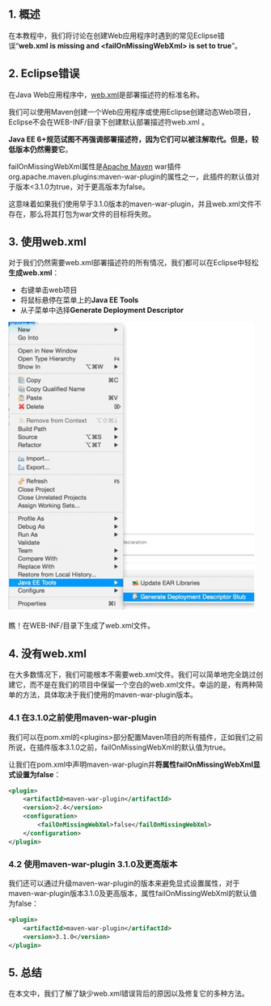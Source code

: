 ## 1. 概述

在本教程中，我们将讨论在创建Web应用程序时遇到的常见Eclipse错误“**web.xml is missing and <failOnMissingWebXml\> is set to true**”。

## 2. Eclipse错误

在Java Web应用程序中，[web.xml](https://docs.oracle.com/cd/E13222_01/wls/docs70/webapp/webappdeployment.html)是部署描述符的标准名称。

我们可以使用Maven创建一个Web应用程序或使用Eclipse创建动态Web项目，Eclipse不会在WEB-INF/目录下创建默认部署描述符web.xml 。

**Java EE 6+规范试图不再强调部署描述符，因为它们可以被注解取代。但是，较低版本仍然需要它**。

failOnMissingWebXml属性是[Apache Maven](https://www.baeldung.com/maven) war插件org.apache.maven.plugins:maven-war-plugin的属性之一，此插件的默认值对于版本<3.1.0为true，对于更高版本为false。

这意味着如果我们使用早于3.1.0版本的maven-war-plugin，并且web.xml文件不存在，那么将其打包为war文件的目标将失败。

## 3. 使用web.xml

对于我们仍然需要web.xml部署描述符的所有情况，我们都可以在Eclipse中轻松**生成web.xml**：

-   右键单击web项目
-   将鼠标悬停在菜单上的**Java EE Tools**
-   从子菜单中选择**Generate Deployment Descriptor**

<img src="../assets/img.png">

瞧！在WEB-INF/目录下生成了web.xml文件。

## 4. 没有web.xml

在大多数情况下，我们可能根本不需要web.xml文件。我们可以简单地完全跳过创建它，而不是在我们的项目中保留一个空白的web.xml文件。幸运的是，有两种简单的方法，具体取决于我们使用的maven-war-plugin版本。

### 4.1 在3.1.0之前使用maven-war-plugin

我们可以在pom.xml的<plugins\>部分配置Maven项目的所有插件，正如我们之前所说，在插件版本3.1.0之前，failOnMissingWebXml的默认值为true。

让我们在pom.xml中声明maven-war-plugin并**将属性failOnMissingWebXml显式设置为false**：

```xml
<plugin>
    <artifactId>maven-war-plugin</artifactId>
    <version>2.4</version>
    <configuration>
        <failOnMissingWebXml>false</failOnMissingWebXml>    
    </configuration>
</plugin>
```

### 4.2 使用maven-war-plugin 3.1.0及更高版本

我们还可以通过升级maven-war-plugin的版本来避免显式设置属性，对于maven-war-plugin版本3.1.0及更高版本，属性failOnMissingWebXml的默认值为false：

```xml
<plugin>
    <artifactId>maven-war-plugin</artifactId>
    <version>3.1.0</version>
</plugin>
```

## 5. 总结

在本文中，我们了解了缺少web.xml错误背后的原因以及修复它的多种方法。